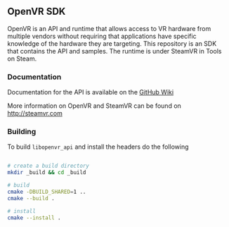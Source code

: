 OpenVR SDK
---

OpenVR is an API and runtime that allows access to VR hardware from multiple 
vendors without requiring that applications have specific knowledge of the 
hardware they are targeting. This repository is an SDK that contains the API 
and samples. The runtime is under SteamVR in Tools on Steam. 

### Documentation

Documentation for the API is available on the [GitHub Wiki](https://github.com/ValveSoftware/openvr/wiki/API-Documentation)

More information on OpenVR and SteamVR can be found on http://steamvr.com


### Building
To build `libopenvr_api` and install the headers do the following
```bash

# create a build directory
mkdir _build && cd _build

# build
cmake -DBUILD_SHARED=1 ..
cmake --build .

# install
cmake --install .

```